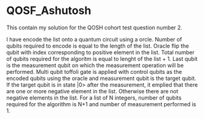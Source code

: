 # QOSF_Ashutosh
This contain my solution for the QOSH cohort test question number 2.

I have encode the list onto a quantum circuit using a orcle. Number of qubits required to encode is equal to the length of the list. Oracle flip the qubit with index corresponding to positive element in the list. Total 
number of qubits required for the algoritm is equal to lenght of the list + 1. Last qubit is the measurement qubit on which the measurement operation will be performed. Multi qubit toffoli gate is applied with control
qubits as the encoded qubits using the oracle and measurement qubit is the target qubit. If the target qubit is in state |0> after the measurement, it emplied that there are one or more negative element in the list.
Otherwise there are not negative elements in the list. 
For a list of N integers, number of qubits required for the algorithm is N+1 and number of measurement performed is 1.
